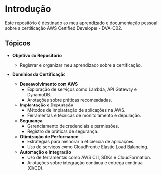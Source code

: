 # Introdução
Este repositório é destinado ao meu aprendizado e documentação pessoal sobre a certificação AWS Certified Developer - DVA-C02.

## Tópicos

- **Objetivo do Repositório**
    - Registrar e organizar meu aprendizado sobre a certificação.

- **Domínios da Certificação**
    - **Desenvolvimento com AWS**
        - Exploração de serviços como Lambda, API Gateway e DynamoDB.
        - Anotações sobre práticas recomendadas.
    - **Implantação e Depuração**
        - Métodos de implantação de aplicações na AWS.
        - Ferramentas e técnicas de monitoramento e depuração.
    - **Segurança**
        - Gerenciamento de credenciais e permissões.
        - Registro de práticas de segurança.
    - **Otimização de Performance**
        - Estratégias para melhorar a eficiência de aplicações.
        - Uso de serviços como CloudFront e Elastic Load Balancing.
    - **Automação e Integração**
        - Uso de ferramentas como AWS CLI, SDKs e CloudFormation.
        - Anotações sobre integração contínua e entrega contínua (CI/CD).


